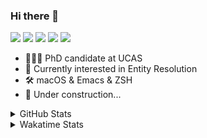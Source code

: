 ### Hi there 👋

[![](https://img.shields.io/badge/-Email-325180?logo=maildotru&logoColor=white&style=flat-square)](mailto://wang@tianshu.me)
[![](https://img.shields.io/badge/-GitHub-black?logo=GitHub&style=flat-square)](https://github.com/tshu-w)
[![](https://img.shields.io/badge/-Telegram-26a5e4?labelColor=fafafa&logo=telegram&style=flat-square)](https://t.me/tshu_w) 
[![](https://img.shields.io/badge/-Twitter-1da1f2?logo=Twitter&logoColor=white&style=flat-square)](https://twitter.com/tshu_w)
[![](https://komarev.com/ghpvc/?username=tshu-w&color=blueviolet&style=flat-square)]()



- 🧑🏻‍🎓 PhD candidate at UCAS
- 🔭 Currently interested in Entity Resolution
- 🛠 macOS & Emacs & ZSH
- 🚧 Under construction...

<details>

<summary>GitHub Stats</summary>

![Tianshu's GitHub stats](https://github-readme-stats.vercel.app/api?username=tshu-w&show_icons=true&theme=buefy&count_private=true)
  
</details>


<details>
  <summary>Wakatime Stats</summary>

  Currently, files accessed by tramp cannot be tracked by wakatime, see https://github.com/wakatime/wakatime-mode/issues/27
  <br>
  
<!--START_SECTION:waka-->
**I'm an Early 🐤** 

```text
🌞 Morning    85 commits     █████░░░░░░░░░░░░░░░░░░░░   20.33% 
🌆 Daytime    157 commits    █████████░░░░░░░░░░░░░░░░   37.56% 
🌃 Evening    165 commits    █████████░░░░░░░░░░░░░░░░   39.47% 
🌙 Night      11 commits     ░░░░░░░░░░░░░░░░░░░░░░░░░   2.63%

```
📅 **I'm Most Productive on Monday** 

```text
Monday       102 commits    ██████░░░░░░░░░░░░░░░░░░░   24.4% 
Tuesday      49 commits     ███░░░░░░░░░░░░░░░░░░░░░░   11.72% 
Wednesday    51 commits     ███░░░░░░░░░░░░░░░░░░░░░░   12.2% 
Thursday     47 commits     ██░░░░░░░░░░░░░░░░░░░░░░░   11.24% 
Friday       39 commits     ██░░░░░░░░░░░░░░░░░░░░░░░   9.33% 
Saturday     97 commits     █████░░░░░░░░░░░░░░░░░░░░   23.21% 
Sunday       33 commits     ██░░░░░░░░░░░░░░░░░░░░░░░   7.89%

```


📊 **This Week I Spent My Time On** 

```text
💬 Programming Languages: 
sh                       18 hrs              ████████████░░░░░░░░░░░░░   48.57% 
Emacs Lisp               13 hrs 18 mins      █████████░░░░░░░░░░░░░░░░   35.9% 
Org                      3 hrs 43 mins       ██░░░░░░░░░░░░░░░░░░░░░░░   10.04% 
Other                    1 hr 13 mins        ░░░░░░░░░░░░░░░░░░░░░░░░░   3.3% 
Python                   39 mins             ░░░░░░░░░░░░░░░░░░░░░░░░░   1.75%

🔥 Editors: 
Emacs                    18 hrs 40 mins      ████████████░░░░░░░░░░░░░   50.37% 
Zsh                      18 hrs              ████████████░░░░░░░░░░░░░   48.57% 
Sublime Text             23 mins             ░░░░░░░░░░░░░░░░░░░░░░░░░   1.05% 
Unknown Editor           0 secs              ░░░░░░░░░░░░░░░░░░░░░░░░░   0.01%

🐱‍💻 Projects: 
emacs                    13 hrs 52 mins      █████████░░░░░░░░░░░░░░░░   37.44% 
Terminal                 13 hrs 1 min        ████████░░░░░░░░░░░░░░░░░   35.12% 
Unknown Project          4 hrs 17 mins       ███░░░░░░░░░░░░░░░░░░░░░░   11.57% 
entity_resolution        3 hrs 36 mins       ██░░░░░░░░░░░░░░░░░░░░░░░   9.72% 
dotfiles                 1 hr 48 mins        █░░░░░░░░░░░░░░░░░░░░░░░░   4.9%

💻 Operating System: 
Mac                      30 hrs 48 mins      ████████████████████░░░░░   83.1% 
Linux                    6 hrs 15 mins       ████░░░░░░░░░░░░░░░░░░░░░   16.9%

```

**I Mostly Code in Python** 

```text
Python                   5 repos             ███████░░░░░░░░░░░░░░░░░░   27.78% 
JavaScript               3 repos             ████░░░░░░░░░░░░░░░░░░░░░   16.67% 
HTML                     2 repos             ██░░░░░░░░░░░░░░░░░░░░░░░   11.11% 
Emacs Lisp               2 repos             ██░░░░░░░░░░░░░░░░░░░░░░░   11.11% 
TeX                      2 repos             ██░░░░░░░░░░░░░░░░░░░░░░░   11.11%

```



 Last Updated on 27/06/2021
<!--END_SECTION:waka-->
</details>
